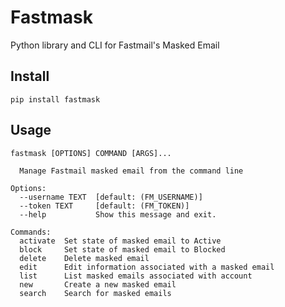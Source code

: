 # Fastmask

Python library and CLI for Fastmail's Masked Email

## Install

`pip install fastmask`

## Usage

```text
fastmask [OPTIONS] COMMAND [ARGS]...

  Manage Fastmail masked email from the command line

Options:
  --username TEXT  [default: (FM_USERNAME)]
  --token TEXT     [default: (FM_TOKEN)]
  --help           Show this message and exit.

Commands:
  activate  Set state of masked email to Active
  block     Set state of masked email to Blocked
  delete    Delete masked email
  edit      Edit information associated with a masked email
  list      List masked emails associated with account
  new       Create a new masked email
  search    Search for masked emails
```
